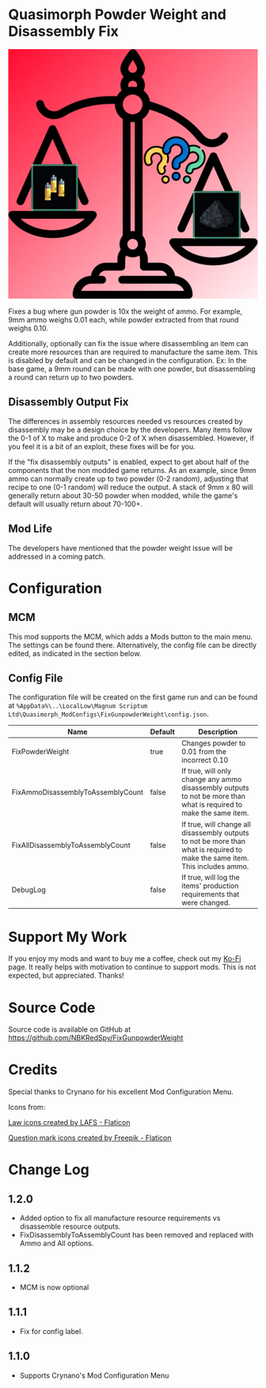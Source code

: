 # Quasimorph Powder Weight and Disassembly Fix
![thumbnail icon](media/thumbnail.png)

Fixes a bug where gun powder is 10x the weight of ammo.  For example, 9mm ammo weighs 0.01 each, while powder extracted from that round weighs 0.10.

Additionally, optionally can fix the issue where disassembling an item can create more resources than are required to manufacture the same item.  This is disabled by default and can be changed in the configuration.
Ex:  In the base game, a 9mm round can be made with one powder, but disassembling a round can return up to two powders.  

## Disassembly Output Fix
The differences in assembly resources needed vs resources created by disassembly may be a design choice by the developers.  Many items follow the 0-1 of X to make and produce 0-2 of X when disassembled.
However, if you feel it is a bit of an exploit, these fixes will be for you.

If the "fix disassembly outputs" is enabled, expect to get about half of the components that the non modded game returns.  As an example, since 9mm ammo can normally create up to two powder (0-2 random), adjusting that recipe to one (0-1 random) will reduce the output. A stack of 9mm x 80 will generally return about 30-50 powder when modded, while the game's default will usually return about 70-100+.




## Mod Life
The developers have mentioned that the powder weight issue will be addressed in a coming patch.  

# Configuration

## MCM
This mod supports the MCM, which adds a Mods button to the main menu.  The settings can be found there.
Alternatively, the config file can be directly edited, as indicated in the section below.

## Config File

The configuration file will be created on the first game run and can be found at `%AppData%\..\LocalLow\Magnum Scriptum Ltd\Quasimorph_ModConfigs\FixGunpowderWeight\config.json`.

|Name|Default|Description|
|--|--|--|
|FixPowderWeight|true|Changes powder to 0.01 from the incorrect 0.10|
|FixAmmoDisassemblyToAssemblyCount|false|If true, will only change any ammo disassembly outputs to not be more than what is required to make the same item.|
|FixAllDisassemblyToAssemblyCount|false|If true, will change all disassembly outputs to not be more than what is required to make the same item.  This includes ammo.|
|DebugLog|false|If true, will log the items' production requirements that were changed.|

# Support My Work
If you enjoy my mods and want to buy me a coffee, check out my [Ko-Fi](https://ko-fi.com/nbkredspy71915) page.  It really helps with motivation to continue to support mods.
This is not expected, but appreciated. Thanks!

# Source Code
Source code is available on GitHub at https://github.com/NBKRedSpy/FixGunpowderWeight

# Credits
Special thanks to Crynano for his excellent Mod Configuration Menu.

Icons from:

[Law icons created by LAFS - Flaticon](https://www.flaticon.com/free-icons/law)

[Question mark icons created by Freepik - Flaticon](https://www.flaticon.com/free-icons/question-mark)

# Change Log 
## 1.2.0
* Added option to fix all manufacture resource requirements vs disassemble resource outputs.
* FixDisassemblyToAssemblyCount has been removed and replaced with Ammo and All options.

## 1.1.2
* MCM is now optional

## 1.1.1

* Fix for config label.

## 1.1.0

* Supports Crynano's Mod Configuration Menu